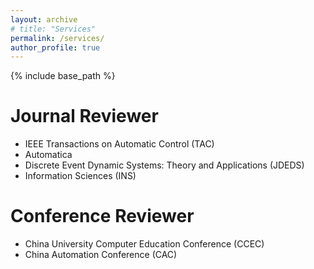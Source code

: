 ```yaml
---
layout: archive
# title: "Services"
permalink: /services/
author_profile: true
---
```


{% include base_path %}

# Journal Reviewer
- IEEE Transactions on Automatic Control (TAC)
- Automatica
- Discrete Event Dynamic Systems: Theory and Applications (JDEDS)
- Information Sciences (INS)

# Conference Reviewer
- China University Computer Education Conference (CCEC)
- China Automation Conference (CAC)